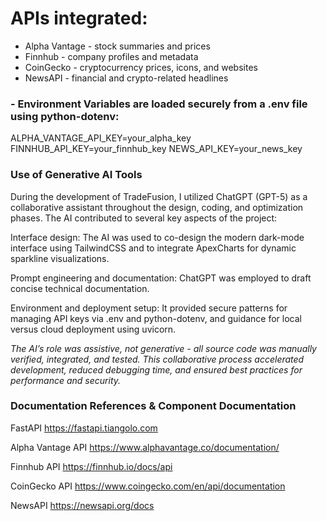 # APIs integrated:

- Alpha Vantage - stock summaries and prices
- Finnhub - company profiles and metadata
- CoinGecko - cryptocurrency prices, icons, and websites
- NewsAPI - financial and crypto-related headlines

### - Environment Variables are loaded securely from a .env file using python-dotenv:

ALPHA_VANTAGE_API_KEY=your_alpha_key
FINNHUB_API_KEY=your_finnhub_key
NEWS_API_KEY=your_news_key

### Use of Generative AI Tools

During the development of TradeFusion, I utilized ChatGPT (GPT-5) as a collaborative assistant throughout the design, coding, and optimization phases.
The AI contributed to several key aspects of the project:

Interface design: The AI was used to co-design the modern dark-mode interface using TailwindCSS and to integrate ApexCharts for dynamic sparkline visualizations.

Prompt engineering and documentation: ChatGPT was employed to draft concise technical documentation.

Environment and deployment setup:
It provided secure patterns for managing API keys via .env and python-dotenv, and guidance for local versus cloud deployment using uvicorn.

_The AI’s role was assistive, not generative - all source code was manually verified, integrated, and tested. This collaborative process accelerated development, reduced debugging time, and ensured best practices for performance and security._

### Documentation References & Component	Documentation

FastAPI	https://fastapi.tiangolo.com

Alpha Vantage API	https://www.alphavantage.co/documentation/

Finnhub API	https://finnhub.io/docs/api

CoinGecko API	https://www.coingecko.com/en/api/documentation

NewsAPI	https://newsapi.org/docs
